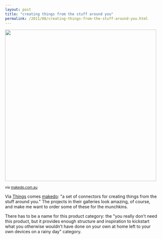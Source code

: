 ```yaml
---
layout: post
title: "creating things from the stuff around you"
permalink: /2011/08/creating-things-from-the-stuff-around-you.html
---
```


<p><img alt="" class="asset asset-image at-xid-6a00d8341c4f5f53ef0153906aa88b970b  " src="http://sippey.typepad.com/.a/6a00d8341c4f5f53ef0153906aa88b970b-580wi" width="500" /></p>
<p><small>via <a href="http://makedo.com.au/creatures/">makedo.com.au</a></small></p>
<p>Via <a href="http://www.thingsmagazine.net/?p=4677">Things</a>&#0160;comes&#0160;<a href="http://www.makedo.com.au/">makedo</a>:&#0160;&quot;a set of connectors for creating things from the stuff around you.&quot; The projects in their galleries look amazing, of course, and make me want to order some of these for the munchkins.</p>
<p>There has to be a name for this product category: the &quot;you really don&#39;t need this product, but it provides enough structure and inspiration to kickstart what you otherwise wouldn&#39;t have done on your own at home left to your own devices on a rainy day&quot; category.</p>


